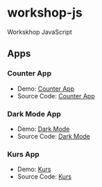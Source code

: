 # workshop-js
Workskhop JavaScript

## Apps

### Counter App

- Demo: [Counter App](https://aufaroot18.github.io/workshop-js/counter.html)
- Source Code: [Counter App](https://github.com/aufaroot18/workshop-js/tree/workshop-1)

### Dark Mode App

- Demo: [Dark Mode](https://aufaroot18.github.io/workshop-js/dark-mode.html)
- Source Code: [Dark Mode](https://github.com/aufaroot18/workshop-js/tree/workshop-1)

### Kurs App

- Demo: [Kurs](https://aufaroot18.github.io/workshop-js/kurs.html)
- Source Code: [Kurs](https://github.com/aufaroot18/workshop-js/tree/workshop-2)
